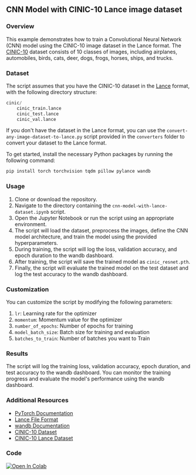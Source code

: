## CNN Model with CINIC-10 Lance image dataset

### Overview
This example demonstrates how to train a Convolutional Neural Network (CNN) model using the CINIC-10 image dataset in the Lance format. The [CINIC-10](https://paperswithcode.com/dataset/cinic-10) dataset consists of 10 classes of images, including airplanes, automobiles, birds, cats, deer, dogs, frogs, horses, ships, and trucks.

### Dataset
The script assumes that you have the CINIC-10 dataset in the [Lance](https://www.kaggle.com/datasets/vipulmaheshwarii/cinic-10-lance-dataset) format, with the following directory structure:

```python
cinic/
    cinic_train.lance
    cinic_test.lance
    cinic_val.lance
```

If you don't have the dataset in the Lance format, you can use the `convert-any-image-dataset-to-lance.py` script provided in the `converters` folder to convert your dataset to the Lance format.

To get started, install the necessary Python packages by running the following command:

```python
pip install torch torchvision tqdm pillow pylance wandb
```

### Usage
1. Clone or download the repository.
2. Navigate to the directory containing the `cnn-model-with-lance-dataset.ipynb` script.
3. Open the Jupyter Notebook or run the script using an appropriate environment.
4. The script will load the dataset, preprocess the images, define the CNN model architecture, and train the model using the provided hyperparameters.
5. During training, the script will log the loss, validation accuracy, and epoch duration to the wandb dashboard.
6. After training, the script will save the trained model as `cinic_resnet.pth`.
7. Finally, the script will evaluate the trained model on the test dataset and log the test accuracy to the wandb dashboard.

### Customization

You can customize the script by modifying the following parameters:

1. `lr`: Learning rate for the optimizer
2. `momentum`: Momentum value for the optimizer
3. `number_of_epochs`: Number of epochs for training
4. `model_batch_size`: Batch size for training and evaluation
5. `batches_to_train`: Number of batches you want to Train

### Results

The script will log the training loss, validation accuracy, epoch duration, and test accuracy to the wandb dashboard. You can monitor the training progress and evaluate the model's performance using the wandb dashboard.

### Additional Resources

- [PyTorch Documentation](https://pytorch.org/docs/stable/index.html)
- [Lance File Format](https://github.com/lancedb/lance)
- [wandb Documentation](https://docs.wandb.ai/)
- [CINIC-10 Dataset](https://paperswithcode.com/dataset/cinic-10)
- [CINIC-10 Lance Dataset](https://www.kaggle.com/datasets/vipulmaheshwarii/cinic-10-lance-dataset)


### Code
<a href="https://colab.research.google.com/drive/1q2fXXH81yTEcHwqAJPX8DR6GVBwuZwSg?usp=sharing"><img src="https://colab.research.google.com/assets/colab-badge.svg" alt="Open In Colab"></a>